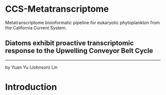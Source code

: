 # CCS-Metatranscriptome
Metatranscriptome bioinformatic pipeline for eukaryotic phytoplankton from the California Current System.

## Diatoms exhibit proactive transcriptomic response to the Upwelling Conveyor Belt Cycle
-----------------------------------------------------------------------------------------
by Yuan Yu (Johnson) Lin

# Introduction
